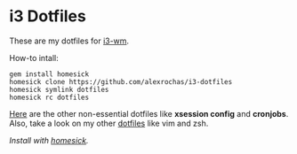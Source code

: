 # i3 Dotfiles

These are my dotfiles for [i3-wm](https://i3wm.org/).

How-to intall:

```
gem install homesick
homesick clone https://github.com/alexrochas/i3-dotfiles
homesick symlink dotfiles
homesick rc dotfiles
```

[Here](https://gist.github.com/alexrochas/45590646bfd89c9762c94e72bd860990) are the other non-essential dotfiles like **xsession config** and **cronjobs**.  
Also, take a look on my other [dotfiles](https://github.com/alexrochas/dotfiles/) like vim and zsh.

*Install with [homesick](https://github.com/technicalpickles/homesick).*
